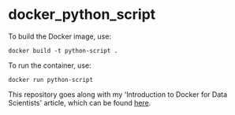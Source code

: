 # docker_python_script

To build the Docker image, use:
```
docker build -t python-script .
```

To run the container, use:
```
docker run python-script
```

This repository goes along with my 'Introduction to Docker for Data Scientists' article, which can be found [here](https://medium.com/@eijaz/introduction-to-docker-for-data-scientists-67f6912edeb5).
